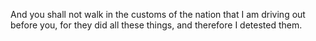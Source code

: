 And you shall not walk in the customs of the nation that I am driving out before you, for they did all these things, and therefore I detested them.
